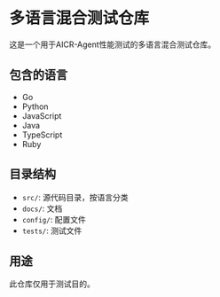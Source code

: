 # 多语言混合测试仓库

这是一个用于AICR-Agent性能测试的多语言混合测试仓库。

## 包含的语言

- Go
- Python
- JavaScript
- Java
- TypeScript
- Ruby

## 目录结构

- `src/`: 源代码目录，按语言分类
- `docs/`: 文档
- `config/`: 配置文件
- `tests/`: 测试文件

## 用途

此仓库仅用于测试目的。

